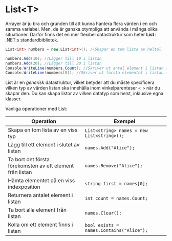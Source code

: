 # List<T\>

Arrayer är ju bra och grunden till att kunna hantera flera värden i en och samma variabel. Men, de är ganska otympliga att använda i många olika situationer. Därför finns det en mer flexibel datastruktur som heter **List** i .NET:s standardbibliotek.

```csharp title="Exempel på List"
List<int> numbers = new List<int>(); //Skapar en tom lista av heltal

numbers.Add(10); //Lägger till 10 i listan
numbers.Add(20); //Lägger till 20 i listan
Console.WriteLine(numbers.Count); //Skriver ut antal element i listan (2)
Console.WriteLine(numbers[0]); //Skriver ut första elementet i listan (10)
```

List är en *generisk* datastruktur, vilket betyder att du måste specificera vilken typ av värden listan ska innehålla inom vinkelparenteser `< >` när du skapar den. Du kan skapa listor av vilken datatyp som helst, inklusive egna klasser.

Vanliga operationer med List:

| Operation | Exempel |
|-----------|---------|
| Skapa en tom lista av en viss typ | `List<string> names = new List<string>();` |
| Lägg till ett element i slutet av listan | `names.Add("Alice");` |
| Ta bort det första förekomsten av ett element från listan | `names.Remove("Alice");` |
| Hämta elementet på en viss indexposition | `string first = names[0];` |
| Returnera antalet element i listan | `int count = names.Count;` |
| Ta bort alla element från listan | `names.Clear();` |
| Kolla om ett element finns i listan | `bool exists = names.Contains("Alice");` |
